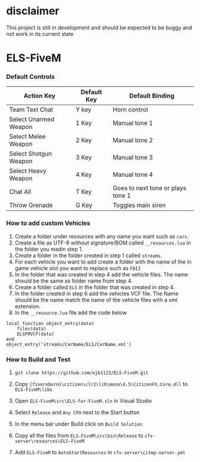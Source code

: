 # disclaimer  
This project is still in development and should be expected to be buggy and not work in its current state  
# ELS-FiveM

### Default Controls

|Action Key|Default Key|Default Binding
|---|---|---|
|Team Text Chat | Y key | Horn control|
|Select Unarmed Weapon | 1 Key | Manual tone 1
|Select Melee Weapon | 2 Key | Manual tone 2|
|Select Shotgun Weapon | 3 Key | Manual tone 3|
|Select Heavy Weapon | 4 Key | Manual tone 4|
|Chat All| T Key|Goes to next tone or plays tone 1|
|Throw Grenade| G Key|Toggles main siren|

### How to add custom Vehicles

1. Create a folder under resources with any name you want such as `cars`.
2. Create a file as UTF-8 without signature/BOM called `__resources.lua` in the folder you madin step 1.
3. Create a folder in the folder created in step 1 called `streams`.
4. For each vehicle you want to add create a folder with the name of the in game vehicle slot you want to replace such as `FBI2`
5. In the folder that was created in step 4 add the vehicle files. The name should be the same as folder name from step 4.
6. Create a folder called `ELS` in the folder that was created in step 4.
7. In the folder created in step 6 add the vehicles VCF file. The Name should be the name match the name of the vehicle files with a xml extension.
8. In the `__resource.lua` file add the code below
```
local function object_entry(data)
	files(data)
	ELSFMVCF(data)
end
object_entry('streams/CarName/ELS/CarName.xml')
```
### How to Build and Test

1. `git clone https://github.com/ejb1123/ELS-FiveM.git`

2. Copy `{fivereborn}\citizen\clr2\lib\mono\4.5\CitizenFX.Core.dll` to `ELS-FiveM\libs`

3. Open `ELS-FiveM\src\ELS-for-FiveM.sln` in Visual Studio

4. Select `Release` and `Any CPU`  next to the Start button

5. In the menu bar under Build click on `Build Solution`

6. Copy all the files from `ELS-FiveM\src\bin\Release` to `cfx-server\resources\ELS-FiveM`

7. Add `ELS-FiveM` to `AutoStartResources` in `cfx-server\citmp-server.yml`
